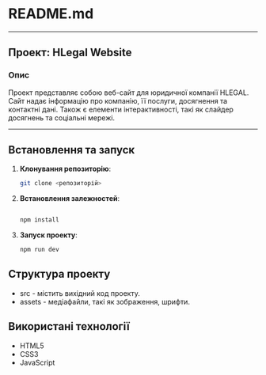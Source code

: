 # README.md

---

## Проект: **HLegal Website**

### Опис

Проект представляє собою веб-сайт для юридичної компанії HLEGAL. Сайт надає інформацію про компанію, її послуги,
досягнення та контактні дані. Також є елементи інтерактивності, такі як слайдер досягнень та соціальні мережі.

---

## Встановлення та запуск

1. **Клонування репозиторію**:
   ```bash
   git clone <репозиторій>

2. **Встановлення залежностей**:
   ```bash

   npm install

3. **Запуск проекту**:
   ```bash
   npm run dev

## Структура проекту

- src - містить вихідний код проекту.
- assets - медіафайли, такі як зображення, шрифти.

## Використані технології

- HTML5
- CSS3
- JavaScript